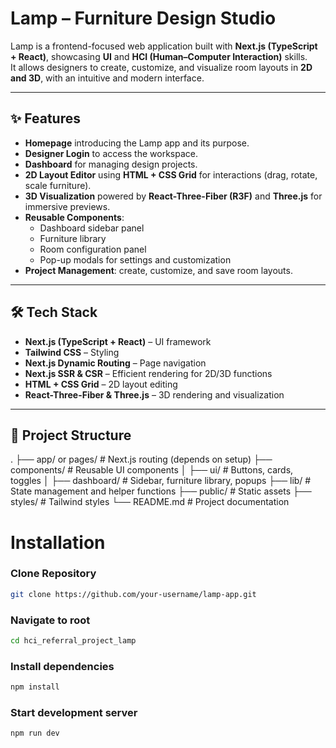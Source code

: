 # Lamp – Furniture Design Studio

Lamp is a frontend-focused web application built with **Next.js (TypeScript + React)**, showcasing **UI** and **HCI (Human–Computer Interaction)** skills.  
It allows designers to create, customize, and visualize room layouts in **2D and 3D**, with an intuitive and modern interface.  

---

## ✨ Features

- **Homepage** introducing the Lamp app and its purpose.  
- **Designer Login** to access the workspace.  
- **Dashboard** for managing design projects.  
- **2D Layout Editor** using **HTML + CSS Grid** for interactions (drag, rotate, scale furniture).  
- **3D Visualization** powered by **React-Three-Fiber (R3F)** and **Three.js** for immersive previews.  
- **Reusable Components**:
  - Dashboard sidebar panel  
  - Furniture library  
  - Room configuration panel  
  - Pop-up modals for settings and customization  
- **Project Management**: create, customize, and save room layouts.  

---

## 🛠️ Tech Stack

- **Next.js (TypeScript + React)** – UI framework  
- **Tailwind CSS** – Styling  
- **Next.js Dynamic Routing** – Page navigation  
- **Next.js SSR & CSR** – Efficient rendering for 2D/3D functions  
- **HTML + CSS Grid** – 2D layout editing  
- **React-Three-Fiber & Three.js** – 3D rendering and visualization  

---

## 📂 Project Structure

.
├── app/ or pages/ # Next.js routing (depends on setup)
├── components/ # Reusable UI components
│ ├── ui/ # Buttons, cards, toggles
│ ├── dashboard/ # Sidebar, furniture library, popups
├── lib/ # State management and helper functions
├── public/ # Static assets
├── styles/ # Tailwind styles
└── README.md # Project documentation


# Installation

### Clone Repository
```bash
git clone https://github.com/your-username/lamp-app.git
```

### Navigate to root
```bash
cd hci_referral_project_lamp
```

### Install dependencies
```bash
npm install
```

### Start development server
```bash
npm run dev
```
